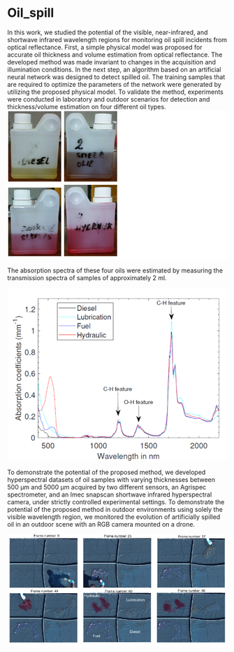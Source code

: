 # Oil_spill
In this work, we studied the potential of the visible, near-infrared, and shortwave infrared wavelength regions for monitoring oil spill incidents from optical reflectance. First, a simple physical model was proposed for accurate oil thickness and volume estimation from optical reflectance. The developed method was made invariant to changes in the acquisition and illumination conditions. In the next step, an algorithm based on an artificial neural network was designed to detect spilled oil. The training samples that are required to optimize the parameters of the network were generated by utilizing the proposed physical model. To validate the method, experiments were conducted in laboratory and outdoor scenarios for detection and thickness/volume estimation on four different oil types. 
![Graphical abstract](Oils.png)

The absorption spectra of these four oils were estimated by measuring the transmission spectra of samples of approximately 2 ml. 

 ![Graphical abstract](Absorption_spectra.png)
 
To demonstrate the potential of the proposed method, we developed hyperspectral datasets of oil samples with varying thicknesses between 500 μm and 5000 μm acquired by two different sensors, an Agrispec spectrometer, and an Imec snapscan shortwave infrared hyperspectral camera, under strictly controlled experimental settings. To demonstrate the potential of the proposed method in outdoor environments using solely the visible wavelength region, we monitored the evolution of artificially spilled oil in an outdoor scene with an RGB camera mounted on a drone.

 ![Graphical abstract](RGB_outdoor.png)
